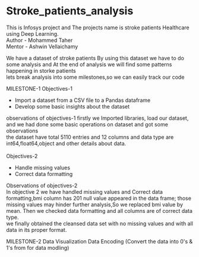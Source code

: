 # Stroke_patients_analysis
This is Infosys project and The projects name is stroke patients Healthcare using Deep Learning.
<br>
Author - Mohammed Taher
<br>
Mentor - Ashwin Vellaichamy

We have a dataset of stroke patients By using this dataset we have to do some analysis and At the end of analysis we will find some patterns happening in storke patients<br>
lets break analysis into some milestones,so we can easily track our code <br>

 MILESTONE-1
 Objectives-1<br>

 - Import a dataset from a CSV file to a Pandas dataframe
 - Develop some basic insights about the dataset

observations of objectives-1
 firstly we Imported libraries, load our dataset, and we had done some basic operations on dataset and got some observations <br>
 the dataset have total 5110 entries and 12 columns and data type are int64,float64,object and other details about data.<br>
 <br>
 Objectives-2<br>
* Handle missing values
* Correct data formatting

 Observations of objectives-2 <br>
In objective 2 we have handled missing values and 
Correct data formatting,bmi column has 201 null value appeared in the data frame; those missing values may hinder further analysis,So we replaced bmi value by mean. Then we checked data formatting and all columns are of correct data type.<br>
we finally obtained the cleansed data set with no missing values and with all data in its proper format.

MILESTONE-2
Data Visualization
Data Encoding (Convert the data into 0's & 1's from for data modling)
